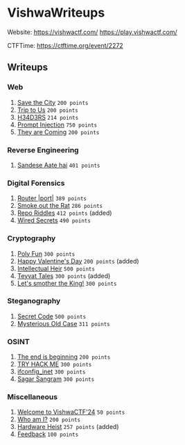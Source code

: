 # VishwaWriteups

Website: https://vishwactf.com/ https://play.vishwactf.com/

CTFTime: https://ctftime.org/event/2272

## Writeups

### Web
1. [Save the City](web/save-the-city.md) `200 points`
2. [Trip to Us](web/trip-to-us.md) `200 points`
3. [H34D3RS](web/h34d3rs.md) `214 points`
4. [Prompt Injection](web/prompt-injection.md) `750 points`
5. [They are Coming](web/they-are-coming.md) `200 points`


### Reverse Engineering
1. [Sandese Aate hai](reverse-engineering/sandese-aate-hai.md) `401 points`


### Digital Forensics
1. [Router |port|](digital-forensics/router-port.md) `389 points`
2. [Smoke out the Rat](digital-forensics/smoke-out-the-rat.md) `286 points`
3. [Repo Riddles](digital-forensics/repo-riddles.md) `412 points` (added)
4. [Wired Secrets](digital-forensics/wired-secrets.md) `490 points`


### Cryptography
1. [Poly Fun](cryptography/poly-fun.md) `300 points`
2. [Happy Valentine's Day](cryptography/happy-valentines-day.md) `200 points` (added)
3. [Intellectual Heir](cryptography/intellectual-heir.md) `500 points`
4. [Teyvat Tales](cryptography/teyvat-tales.md) `300 points` (added)
5. [Let's smother the King!](cryptography/lets-smother-the-king.md) `300 points`


### Steganography
1. [Secret Code](steganography/secret-code.md) `500 points`
2. [Mysterious Old Case](steganography/mysterious-old-case.md) `311 points`

### OSINT
1. [The end is beginning](osint/the-end-is-beginning.md) `200 points`
2. [TRY HACK ME](osint/try-hack-me.md) `300 points`
3. [ifconfig_inet](osint/ifconfig_inet.md) `300 points`
4. [Sagar Sangram](osint/sagar-sangram.md) `300 points`


### Miscellaneous
1. [Welcome to VishwaCTF'24](miscellaneous/welcome-to-vishwactf.md) `50 points`
2. [Who am I?](miscellaneous/who-am-i.md) `200 points`
3. [Hardware Heist](miscellaneous/hardware-heist.md) `257 points` (added)
4. [Feedback](miscellaneous/feedback.md) `100 points`